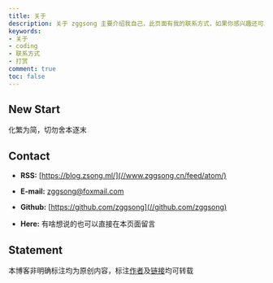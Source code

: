 ```yaml
---
title: 关于
description: 关于 zggsong 主要介绍我自己，此页面有我的联系方式，如果你感兴趣还可以对我进行打赏
keywords:
- 关于
- coding
- 联系方式
- 打赏
comment: true
toc: false
---
```


## New Start

化繁为简，切勿舍本逐末

## Contact
- __RSS:__ [https://blog.zsong.ml/](//www.zggsong.cn/feed/atom/)

- __E-mail:__ [zggsong@foxmail.com](mailto:zggsong@foxmail.com)

- __Github:__ [https://github.com/zggsong](//github.com/zggsong)

- __Here:__ 有啥想说的也可以直接在本页面留言

## Statement

本博客非明确标注均为原创内容，标注[作者](//www.zggsong.cn)及[链接](//www.zggsong.cn)均可转载

